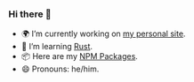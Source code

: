 ### Hi there 👋

- 🌍 I’m currently working on [my personal site](https://chrisnewtn.com/).
- 🦀 I’m learning [Rust](https://www.rust-lang.org/).
- 📦 Here are my [NPM Packages](https://www.npmjs.com/~chrisn).
- 😄 Pronouns: he/him.
